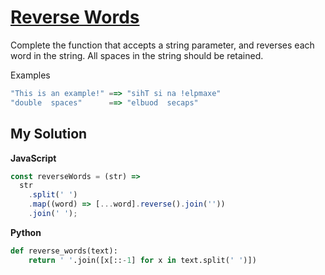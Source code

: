 # [Reverse Words](https://www.codewars.com/kata/5259b20d6021e9e14c0010d4)

Complete the function that accepts a string parameter, and reverses each word in the string. All spaces in the string should be retained.

Examples

```js
"This is an example!" ==> "sihT si na !elpmaxe"
"double  spaces"      ==> "elbuod  secaps"
```

## My Solution

**JavaScript**

```js
const reverseWords = (str) =>
  str
    .split(' ')
    .map((word) => [...word].reverse().join(''))
    .join(' ');
```

**Python**

```py
def reverse_words(text):
    return ' '.join([x[::-1] for x in text.split(' ')])
```
